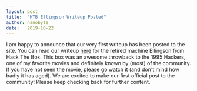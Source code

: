 ```yaml
---
layout: post
title:  "HTB Ellingson Writeup Posted"
author: nanobyte
date:   2019-10-22
---
```


I am happy to announce that our very first writeup has been posted to the site. You can read our writeup <a href="https://ubghacking.github.io/2019/10/22/htb-ellingson.html">here</a> for the retired machine Ellingson from Hack The Box. This box was an awesome throwback to the 1995 Hackers, one of my favorite movies and definitely known by (most) of the community. If you have not seen the movie, please go watch it (and don't mind how badly it has aged). We are excited to make our first official post to the community! Please keep checking back for further content.
